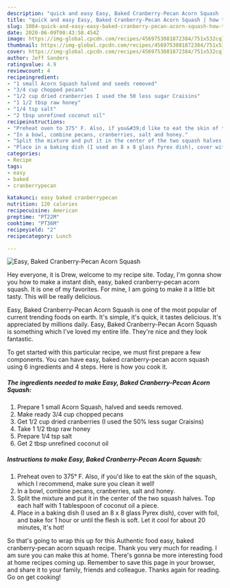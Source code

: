 ```yaml
---
description: "quick and easy Easy, Baked Cranberry-Pecan Acorn Squash | how to cook Easy, Baked Cranberry-Pecan Acorn Squash"
title: "quick and easy Easy, Baked Cranberry-Pecan Acorn Squash | how to cook Easy, Baked Cranberry-Pecan Acorn Squash"
slug: 1004-quick-and-easy-easy-baked-cranberry-pecan-acorn-squash-how-to-cook-easy-baked-cranberry-pecan-acorn-squash
date: 2020-06-09T00:43:58.454Z
image: https://img-global.cpcdn.com/recipes/4569753081872384/751x532cq70/easy-baked-cranberry-pecan-acorn-squash-recipe-main-photo.jpg
thumbnail: https://img-global.cpcdn.com/recipes/4569753081872384/751x532cq70/easy-baked-cranberry-pecan-acorn-squash-recipe-main-photo.jpg
cover: https://img-global.cpcdn.com/recipes/4569753081872384/751x532cq70/easy-baked-cranberry-pecan-acorn-squash-recipe-main-photo.jpg
author: Jeff Sanders
ratingvalue: 4.9
reviewcount: 4
recipeingredient:
- "1 small Acorn Squash halved and seeds removed"
- "3/4 cup chopped pecans"
- "1/2 cup dried cranberries I used the 50 less sugar Craisins"
- "1 1/2 tbsp raw honey"
- "1/4 tsp salt"
- "2 tbsp unrefined coconut oil"
recipeinstructions:
- "Preheat oven to 375° F. Also, if you&#39;d like to eat the skin of the squash, which I recommend, make sure you clean it well!"
- "In a bowl, combine pecans, cranberries, salt and honey."
- "Split the mixture and put it in the center of the two squash halves. Top each half with 1 tablespoon of coconut oil a piece."
- "Place in a baking dish (I used an 8 x 8 glass Pyrex dish), cover with foil, and bake for 1 hour or until the flesh is soft. Let it cool for about 20 minutes, it&#39;s hot!"
categories:
- Recipe
tags:
- easy
- baked
- cranberrypecan

katakunci: easy baked cranberrypecan 
nutrition: 120 calories
recipecuisine: American
preptime: "PT22M"
cooktime: "PT36M"
recipeyield: "2"
recipecategory: Lunch

---
```



![Easy, Baked Cranberry-Pecan Acorn Squash](https://img-global.cpcdn.com/recipes/4569753081872384/751x532cq70/easy-baked-cranberry-pecan-acorn-squash-recipe-main-photo.jpg)

Hey everyone, it is Drew, welcome to my recipe site. Today, I'm gonna show you how to make a instant dish, easy, baked cranberry-pecan acorn squash. It is one of my favorites. For mine, I am going to make it a little bit tasty. This will be really delicious.

Easy, Baked Cranberry-Pecan Acorn Squash is one of the most popular of current trending foods on earth. It's simple, it's quick, it tastes delicious. It's appreciated by millions daily. Easy, Baked Cranberry-Pecan Acorn Squash is something which I've loved my entire life. They're nice and they look fantastic.




To get started with this particular recipe, we must first prepare a few components. You can have easy, baked cranberry-pecan acorn squash using 6 ingredients and 4 steps. Here is how you cook it.

<!--inarticleads1-->

##### The ingredients needed to make Easy, Baked Cranberry-Pecan Acorn Squash:

1. Prepare 1 small Acorn Squash, halved and seeds removed.
1. Make ready 3/4 cup chopped pecans
1. Get 1/2 cup dried cranberries (I used the 50% less sugar Craisins)
1. Take 1 1/2 tbsp raw honey
1. Prepare 1/4 tsp salt
1. Get 2 tbsp unrefined coconut oil




<!--inarticleads2-->

##### Instructions to make Easy, Baked Cranberry-Pecan Acorn Squash:

1. Preheat oven to 375° F. Also, if you&#39;d like to eat the skin of the squash, which I recommend, make sure you clean it well!
1. In a bowl, combine pecans, cranberries, salt and honey.
1. Split the mixture and put it in the center of the two squash halves. Top each half with 1 tablespoon of coconut oil a piece.
1. Place in a baking dish (I used an 8 x 8 glass Pyrex dish), cover with foil, and bake for 1 hour or until the flesh is soft. Let it cool for about 20 minutes, it&#39;s hot!




So that's going to wrap this up for this Authentic food easy, baked cranberry-pecan acorn squash recipe. Thank you very much for reading. I am sure you can make this at home. There's gonna be more interesting food at home recipes coming up. Remember to save this page in your browser, and share it to your family, friends and colleague. Thanks again for reading. Go on get cooking!
